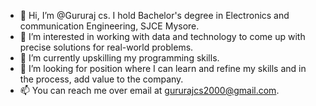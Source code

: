- 👋 Hi, I’m @Gururaj cs. I hold Bachelor's degree in Electronics and communication Engineering, SJCE Mysore.   
- 👀 I’m interested in working with data and technology to come up with precise solutions for real-world problems.
- 🌱 I’m currently upskilling my programming skills.
- 💞️ I’m looking for position where I can learn and refine my skills and in the process, add value to the company.
- 📫 You can reach me over email at gururajcs2000@gmail.com.

<!---
Gururaj cs/Gururaj cs is a ✨ special ✨ repository because its `README.md` (this file) appears on your GitHub profile.
You can click the Preview link to take a look at your changes.
--->
